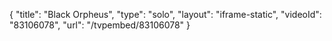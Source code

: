 {
    "title": "Black Orpheus",
    "type": "solo",
    "layout": "iframe-static",
    "videoId": "83106078",
    "url": "\/tvpembed\/83106078"
}